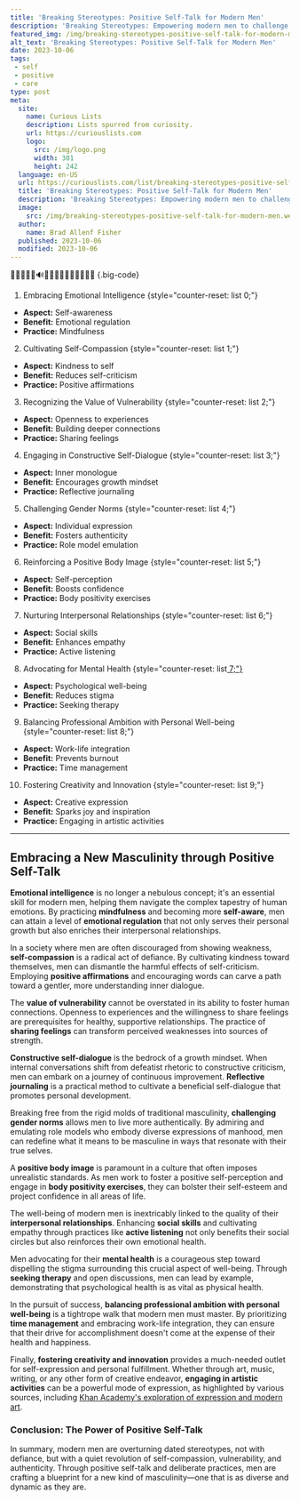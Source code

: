 ```yaml
---
title: 'Breaking Stereotypes: Positive Self-Talk for Modern Men'
description: 'Breaking Stereotypes: Empowering modern men to challenge societal expectations through positive self-talk. Curious about redefining masculinity? Join us!'
featured_img: /img/breaking-stereotypes-positive-self-talk-for-modern-men.webp
alt_text: 'Breaking Stereotypes: Positive Self-Talk for Modern Men'
date: 2023-10-06
tags:
 - self
 - positive
 - care
type: post
meta:
  site:
    name: Curious Lists
    description: Lists spurred from curiosity.
    url: https://curiouslists.com
    logo:
      src: /img/logo.png
      width: 301
      height: 242
  language: en-US
  url: https://curiouslists.com/list/breaking-stereotypes-positive-self-talk-for-modern-men
  title: 'Breaking Stereotypes: Positive Self-Talk for Modern Men'
  description: 'Breaking Stereotypes: Empowering modern men to challenge societal expectations through positive self-talk. Curious about redefining masculinity? Join us!'
  image:
    src: /img/breaking-stereotypes-positive-self-talk-for-modern-men.webp
  author:
    name: Brad Allenf Fisher
  published: 2023-10-06
  modified: 2023-10-06
---
```



🧠💬👨🏽‍💼🔊🙇‍♂️✨🙏🏼🏋️‍♂️🌟🧘‍♂️ {.big-code}

1. Embracing Emotional Intelligence {style="counter-reset: list 0;"}
  - **Aspect:** Self-awareness
  - **Benefit:** Emotional regulation
  - **Practice:** Mindfulness

2. Cultivating Self-Compassion {style="counter-reset: list 1;"}
  - **Aspect:** Kindness to self
  - **Benefit:** Reduces self-criticism
  - **Practice:** Positive affirmations

3. Recognizing the Value of Vulnerability {style="counter-reset: list 2;"}
  - **Aspect:** Openness to experiences
  - **Benefit:** Building deeper connections
  - **Practice:** Sharing feelings

4. Engaging in Constructive Self-Dialogue {style="counter-reset: list 3;"}
  - **Aspect:** Inner monologue
  - **Benefit:** Encourages growth mindset
  - **Practice:** Reflective journaling

5. Challenging Gender Norms {style="counter-reset: list 4;"}
  - **Aspect:** Individual expression
  - **Benefit:** Fosters authenticity
  - **Practice:** Role model emulation

6. Reinforcing a Positive Body Image {style="counter-reset: list 5;"}
  - **Aspect:** Self-perception
  - **Benefit:** Boosts confidence
  - **Practice:** Body positivity exercises

7. Nurturing Interpersonal Relationships {style="counter-reset: list 6;"}
  - **Aspect:** Social skills
  - **Benefit:** Enhances empathy
  - **Practice:** Active listening

8. Advocating for Mental Health {style="counter-reset: list[  7;"}](https://curiouslists.com/list/strength-in-words-affirmations-to-build-male-confidence)
  - **Aspect:** Psychological well-being
  - **Benefit:** Reduces stigma
  - **Practice:** Seeking therapy

9. Balancing Professional Ambition with Personal Well-being {style="counter-reset: list 8;"}
  - **Aspect:** Work-life integration
  - **Benefit:** Prevents burnout
  - **Practice:** Time management

10. Fostering Creativity and Innovation {style="counter-reset: list 9;"}
  - **Aspect:** Creative expression
  - **Benefit:** Sparks joy and inspiration
  - **Practice:** Engaging in artistic activities

---

## Embracing a New Masculinity through Positive Self-Talk

**Emotional intelligence** is no longer a nebulous concept; it's an essential skill for modern men, helping them navigate the complex tapestry of human emotions. By practicing **mindfulness** and becoming more **self-aware**, men can attain a level of **emotional regulation** that not only serves their personal growth but also enriches their interpersonal relationships.

In a society where men are often discouraged from showing weakness, **self-compassion** is a radical act of defiance. By cultivating kindness toward themselves, men can dismantle the harmful effects of self-criticism. Employing **positive affirmations** and encouraging words can carve a path toward a gentler, more understanding inner dialogue.

The **value of vulnerability** cannot be overstated in its ability to foster human connections. Openness to experiences and the willingness to share feelings are prerequisites for healthy, supportive relationships. The practice of **sharing feelings** can transform perceived weaknesses into sources of strength.

**Constructive self-dialogue** is the bedrock of a growth mindset. When internal conversations shift from defeatist rhetoric to constructive criticism, men can embark on a journey of continuous improvement. **Reflective journaling** is a practical method to cultivate a beneficial self-dialogue that promotes personal development.

Breaking free from the rigid molds of traditional masculinity, **challenging gender norms** allows men to live more authentically. By admiring and emulating role models who embody diverse expressions of manhood, men can redefine what it means to be masculine in ways that resonate with their true selves.

A **positive body image** is paramount in a culture that often imposes unrealistic standards. As men work to foster a positive self-perception and engage in **body positivity exercises**, they can bolster their self-esteem and project confidence in all areas of life.

The well-being of modern men is inextricably linked to the quality of their **interpersonal relationships**. Enhancing **social skills** and cultivating empathy through practices like **active listening** not only benefits their social circles but also reinforces their own emotional health.

Men advocating for their **mental health** is a courageous step toward dispelling the stigma surrounding this crucial aspect of well-being. Through **seeking therapy** and open discussions, men can lead by example, demonstrating that psychological health is as vital as physical health.

In the pursuit of success, **balancing professional ambition with personal well-being** is a tightrope walk that modern men must master. By prioritizing **time management** and embracing work-life integration, they can ensure that their drive for accomplishment doesn't come at the expense of their health and happiness.

Finally, **fostering creativity and innovation** provides a much-needed outlet for self-expression and personal fulfillment. Whether through art, music, writing, or any other form of creative endeavor, **engaging in artistic activities** can be a powerful mode of expression, as highlighted by various sources, including [Khan Academy's exploration of expression and modern art](https://www.khanacademy.org/humanities/art-1010/beginners-guide-20th-c-art/xdc974a79:key-concepts/a/expression-and-modern-art).

### Conclusion: The Power of Positive Self-Talk

In summary, modern men are overturning dated stereotypes, not with defiance, but with a quiet revolution of self-compassion, vulnerability, and authenticity. Through positive self-talk and deliberate practices, men are crafting a blueprint for a new kind of masculinity—one that is as diverse and dynamic as they are.